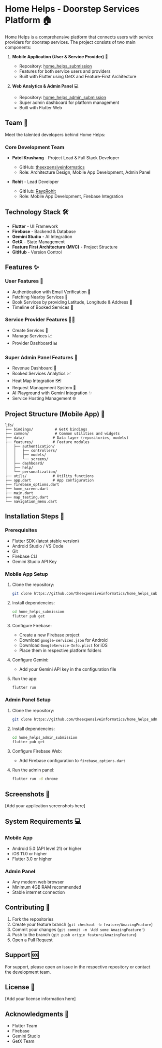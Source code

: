 # Home Helps - Doorstep Services Platform 🏠

Home Helps is a comprehensive platform that connects users with service providers for doorstep services. The project consists of two main components:

1. **Mobile Application (User & Service Provider)** 📱
   - Repository: [home_helps_submission](https://github.com/theexpensiveinformatics/home_helps_submission.git)
   - Features for both service users and providers
   - Built with Flutter using GetX and Feature-First Architecture

2. **Web Analytics & Admin Panel** 💻
   - Repository: [home_helps_admin_submission](https://github.com/theexpensiveinformatics/home_helps_admin_submission.git)
   - Super admin dashboard for platform management
   - Built with Flutter Web

## Team 👥

Meet the talented developers behind Home Helps:

### Core Development Team

- **Patel Krushang** - Project Lead & Full Stack Developer
  - GitHub: [theexpensiveinformatics](https://github.com/theexpensiveinformatics)
  - Role: Architecture Design, Mobile App Development, Admin Panel

- **Rohit** - Lead Developer
  - GitHub: [RayqRohit](https://github.com/RayqRohit)
  - Role: Mobile App Development, Firebase Integration

## Technology Stack 🛠️

- **Flutter** - UI Framework
- **Firebase** - Backend & Database
- **Gemini Studio** - AI Integration
- **GetX** - State Management
- **Feature First Architecture (MVC)** - Project Structure
- **GitHub** - Version Control

## Features ✨

### User Features 👤
- Authentication with Email Verification 🔐
- Fetching Nearby Services 🚀
- Book Services by providing Latitude, Longitude & Address 📍
- Timeline of Booked Services 📃

### Service Provider Features 👨‍🔧
- Create Services 🚀
- Manage Services 📈
- Provider Dashboard 📊

### Super Admin Panel Features 👑
- Revenue Dashboard 🤑
- Booked Services Analytics 📈
- Heat Map Integration 🗺️
- Request Management System 📨
- AI Playground with Gemini Integration ✨
- Service Hosting Management 🌐

## Project Structure (Mobile App) 📁

```
lib/
├── bindings/          # GetX bindings
├── common/            # Common utilities and widgets
├── data/             # Data layer (repositories, models)
├── features/         # Feature modules
│   ├── authentication/
│   │   ├── controllers/
│   │   ├── models/
│   │   └── screens/
│   ├── dashboard/
│   ├── help/
│   └── personalization/
├── utils/            # Utility functions
├── app.dart          # App configuration
├── firebase_options.dart
├── home_screen.dart
├── main.dart
├── map_testing.dart
└── navigation_menu.dart
```

## Installation Steps 🚀

### Prerequisites
- Flutter SDK (latest stable version)
- Android Studio / VS Code
- Git
- Firebase CLI
- Gemini Studio API Key

### Mobile App Setup
1. Clone the repository:
   ```bash
   git clone https://github.com/theexpensiveinformatics/home_helps_submission.git
   ```

2. Install dependencies:
   ```bash
   cd home_helps_submission
   flutter pub get
   ```

3. Configure Firebase:
   - Create a new Firebase project
   - Download `google-services.json` for Android
   - Download `GoogleService-Info.plist` for iOS
   - Place them in respective platform folders

4. Configure Gemini:
   - Add your Gemini API key in the configuration file

5. Run the app:
   ```bash
   flutter run
   ```

### Admin Panel Setup
1. Clone the repository:
   ```bash
   git clone https://github.com/theexpensiveinformatics/home_helps_admin_submission.git
   ```

2. Install dependencies:
   ```bash
   cd home_helps_admin_submission
   flutter pub get
   ```

3. Configure Firebase Web:
   - Add Firebase configuration to `firebase_options.dart`

4. Run the admin panel:
   ```bash
   flutter run -d chrome
   ```

## Screenshots 📸
[Add your application screenshots here]

## System Requirements 💻

### Mobile App
- Android 5.0 (API level 21) or higher
- iOS 11.0 or higher
- Flutter 3.0 or higher

### Admin Panel
- Any modern web browser
- Minimum 4GB RAM recommended
- Stable internet connection

## Contributing 🤝

1. Fork the repositories
2. Create your feature branch (`git checkout -b feature/AmazingFeature`)
3. Commit your changes (`git commit -m 'Add some AmazingFeature'`)
4. Push to the branch (`git push origin feature/AmazingFeature`)
5. Open a Pull Request

## Support 🆘

For support, please open an issue in the respective repository or contact the development team.

## License 📝

[Add your license information here]

## Acknowledgments 🙏
- Flutter Team
- Firebase
- Gemini Studio
- GetX Team
